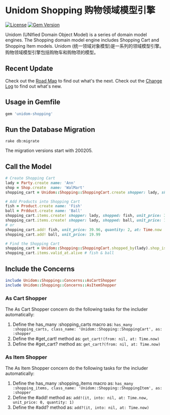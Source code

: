 # Unidom Shopping 购物领域模型引擎

[![License](https://img.shields.io/badge/license-MIT-green.svg)](http://opensource.org/licenses/MIT)
[![Gem Version](https://badge.fury.io/rb/unidom-shopping.svg)](https://badge.fury.io/rb/unidom-shopping)

Unidom (UNIfied Domain Object Model) is a series of domain model engines. The Shopping domain model engine includes Shopping Cart and Shopping Item models.
Unidom (统一领域对象模型)是一系列的领域模型引擎。购物领域模型引擎包括购物车和购物项的模型。

## Recent Update
Check out the [Road Map](ROADMAP.md) to find out what's the next.
Check out the [Change Log](CHANGELOG.md) to find out what's new.

## Usage in Gemfile
```ruby
gem 'unidom-shopping'
```

## Run the Database Migration
```shell
rake db:migrate
```
The migration versions start with 200205.

## Call the Model
```ruby
# Create Shopping Cart
lady = Party.create name: 'Ann'
shop = Shop.create  name: 'WalMart'
shopping_cart = Unidom::Shopping::ShoppingCart.create shopper: lady, shop: shop, opened_at: Time.now

# Add Products into Shopping Cart
fish = Product.create name: 'Fish'
ball = Prdduct.create name: 'Ball'
shopping_cart.items.create! shopper: lady, shopped: fish, unit_price: 39.96, quantity: 2, opened_at: Time.now
shopping_cart.items.create! shopper: lady, shopped: ball, unit_price: 19.99, quantity: 1, opened_at: Time.now
# or
shopping_cart.add! fish, unit_price: 39.96, quantity: 2, at: Time.now
shopping_cart.add! ball, unit_price: 19.99

# Find the Shopping Cart
shopping_cart = Unidom::Shopping::ShoppingCart.shopped_by(lady).shop_is(shop).valid_at.alive.first
shopping_cart.items.valid_at.alive # fish & ball
```



## Include the Concerns
```ruby
include Unidom::Shopping::Concerns::AsCartShopper
include Unidom::Shopping::Concerns::AsItemShopper
```

### As Cart Shopper
The As Cart Shopper concern do the following tasks for the includer automatically:  
1. Define the has_many :shopping_carts macro as: ``has_many :shopping_carts, class_name: 'Unidom::Shopping::ShoppingCart', as: :shopper``
2. Define the #get_cart! method as: ``get_cart!(from: nil, at: Time.now)``
3. Define the #get_cart? method as: ``get_cart?(from: nil, at: Time.now)``

### As Item Shopper
The As Item Shopper concern do the following tasks for the includer automatically:  
1. Define the has_many :shopping_items macro as: ``has_many :shopping_items, class_name: 'Unidom::Shopping::ShoppingItem', as: :shopper``
2. Define the #add! method as: ``add!(it, into: nil, at: Time.now, unit_price: 0, quantity: 1)``
3. Define the #add? method as: ``add?(it, into: nil, at: Time.now)``
